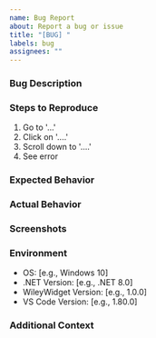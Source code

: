 ```yaml
---
name: Bug Report
about: Report a bug or issue
title: "[BUG] "
labels: bug
assignees: ""
---
```


### Bug Description

<!-- A clear and concise description of what the bug is -->

### Steps to Reproduce

1. Go to '...'
2. Click on '....'
3. Scroll down to '....'
4. See error

### Expected Behavior

<!-- What you expected to happen -->

### Actual Behavior

<!-- What actually happened -->

### Screenshots

<!-- If applicable, add screenshots to help explain your problem -->

### Environment

- OS: [e.g., Windows 10]
- .NET Version: [e.g., .NET 8.0]
- WileyWidget Version: [e.g., 1.0.0]
- VS Code Version: [e.g., 1.80.0]

### Additional Context

<!-- Add any other context about the problem here -->
